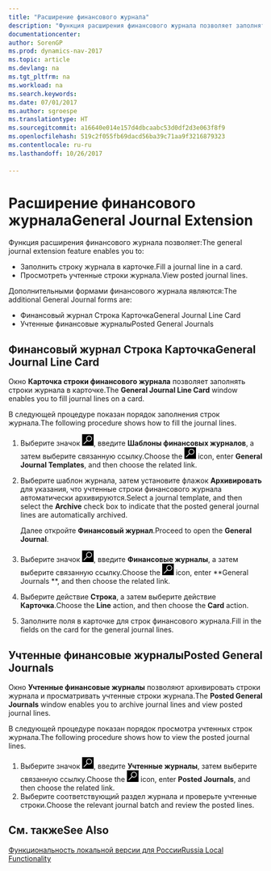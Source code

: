 ```yaml
---
title: "Расширение финансового журнала"
description: "Функция расширения финансового журнала позволяет заполнять строки журнала на карточке и просматривать учтенные строки журнала."
documentationcenter: 
author: SorenGP
ms.prod: dynamics-nav-2017
ms.topic: article
ms.devlang: na
ms.tgt_pltfrm: na
ms.workload: na
ms.search.keywords: 
ms.date: 07/01/2017
ms.author: sgroespe
ms.translationtype: HT
ms.sourcegitcommit: a16640e014e157d4dbcaabc53d0df2d3e063f8f9
ms.openlocfilehash: 519c2f055fb69dacd56ba39c71aa9f3216879323
ms.contentlocale: ru-ru
ms.lasthandoff: 10/26/2017

---
```

# <a name="general-journal-extension"></a><span data-ttu-id="f69be-103">Расширение финансового журнала</span><span class="sxs-lookup"><span data-stu-id="f69be-103">General Journal Extension</span></span>
<span data-ttu-id="f69be-104">Функция расширения финансового журнала позволяет:</span><span class="sxs-lookup"><span data-stu-id="f69be-104">The general journal extension feature enables you to:</span></span>  

- <span data-ttu-id="f69be-105">Заполнить строку журнала в карточке.</span><span class="sxs-lookup"><span data-stu-id="f69be-105">Fill a journal line in a card.</span></span>  
- <span data-ttu-id="f69be-106">Просмотреть учтенные строки журнала.</span><span class="sxs-lookup"><span data-stu-id="f69be-106">View posted journal lines.</span></span>  

<span data-ttu-id="f69be-107">Дополнительными формами финансового журнала являются:</span><span class="sxs-lookup"><span data-stu-id="f69be-107">The additional General Journal forms are:</span></span>  

- <span data-ttu-id="f69be-108">Финансовый журнал Строка Карточка</span><span class="sxs-lookup"><span data-stu-id="f69be-108">General Journal Line Card</span></span>  
- <span data-ttu-id="f69be-109">Учтенные финансовые журналы</span><span class="sxs-lookup"><span data-stu-id="f69be-109">Posted General Journals</span></span>  

## <a name="general-journal-line-card"></a><span data-ttu-id="f69be-110">Финансовый журнал Строка Карточка</span><span class="sxs-lookup"><span data-stu-id="f69be-110">General Journal Line Card</span></span>  
<span data-ttu-id="f69be-111">Окно **Карточка строки финансового журнала** позволяет заполнять строки журнала в карточке.</span><span class="sxs-lookup"><span data-stu-id="f69be-111">The **General Journal Line Card** window enables you to fill journal lines on a card.</span></span>  

<span data-ttu-id="f69be-112">В следующей процедуре показан порядок заполнения строк журнала.</span><span class="sxs-lookup"><span data-stu-id="f69be-112">The following procedure shows how to fill the journal lines.</span></span>  

1.  <span data-ttu-id="f69be-113">Выберите значок ![Поиск страницы или отчета](../../media/ui-search/search_small.png "Значок поиска страницы или отчета"), введите **Шаблоны финансовых журналов**, а затем выберите связанную ссылку.</span><span class="sxs-lookup"><span data-stu-id="f69be-113">Choose the ![Search for Page or Report](../../media/ui-search/search_small.png "Search for Page or Report icon") icon, enter **General Journal Templates**, and then choose the related link.</span></span>  
2.  <span data-ttu-id="f69be-114">Выберите шаблон журнала, затем установите флажок **Архивировать** для указания, что учтенные строки финансового журнала автоматически архивируются.</span><span class="sxs-lookup"><span data-stu-id="f69be-114">Select a journal template, and then select the **Archive** check box to indicate that the posted general journal lines are automatically archived.</span></span>  

    <span data-ttu-id="f69be-115">Далее откройте **Финансовый журнал**.</span><span class="sxs-lookup"><span data-stu-id="f69be-115">Proceed to open the **General Journal**.</span></span>  

3. <span data-ttu-id="f69be-116">Выберите значок ![Поиск страницы или отчета](../../media/ui-search/search_small.png "Значок поиска страницы или отчета"), введите **Финансовые журналы**, а затем выберите связанную ссылку.</span><span class="sxs-lookup"><span data-stu-id="f69be-116">Choose the ![Search for Page or Report](../../media/ui-search/search_small.png "Search for Page or Report icon") icon, enter **General Journals **, and then choose the related link.</span></span>  
4.  <span data-ttu-id="f69be-117">Выберите действие **Строка**, а затем выберите действие **Карточка**.</span><span class="sxs-lookup"><span data-stu-id="f69be-117">Choose the **Line** action, and then choose the **Card** action.</span></span>  
5.  <span data-ttu-id="f69be-118">Заполните поля в карточке для строк финансового журнала.</span><span class="sxs-lookup"><span data-stu-id="f69be-118">Fill in the fields on the card for the general journal lines.</span></span>  

## <a name="posted-general-journals"></a><span data-ttu-id="f69be-119">Учтенные финансовые журналы</span><span class="sxs-lookup"><span data-stu-id="f69be-119">Posted General Journals</span></span>  
<span data-ttu-id="f69be-120">Окно **Учтенные финансовые журналы** позволяют архивировать строки журнала и просматривать учтенные строки журнала.</span><span class="sxs-lookup"><span data-stu-id="f69be-120">The **Posted General Journals** window enables you to archive journal lines and view posted journal lines.</span></span>  

<span data-ttu-id="f69be-121">В следующей процедуре показан порядок просмотра учтенных строк журнала.</span><span class="sxs-lookup"><span data-stu-id="f69be-121">The following procedure shows how to view the posted journal lines.</span></span>  

1.  <span data-ttu-id="f69be-122">Выберите значок ![Поиск страницы или отчета](../../media/ui-search/search_small.png "Значок поиска страницы или отчета"), введите **Учтенные журналы**, затем выберите связанную ссылку.</span><span class="sxs-lookup"><span data-stu-id="f69be-122">Choose the ![Search for Page or Report](../../media/ui-search/search_small.png "Search for Page or Report icon") icon, enter **Posted Journals**, and then choose the related link.</span></span>  
2.  <span data-ttu-id="f69be-123">Выберите соответствующий раздел журнала и проверьте учтенные строки.</span><span class="sxs-lookup"><span data-stu-id="f69be-123">Choose the relevant journal batch and review the posted lines.</span></span>

## <a name="see-also"></a><span data-ttu-id="f69be-124">См. также</span><span class="sxs-lookup"><span data-stu-id="f69be-124">See Also</span></span>
[<span data-ttu-id="f69be-125">Функциональность локальной версии для России</span><span class="sxs-lookup"><span data-stu-id="f69be-125">Russia Local Functionality</span></span>](russia-local-functionality.md)

